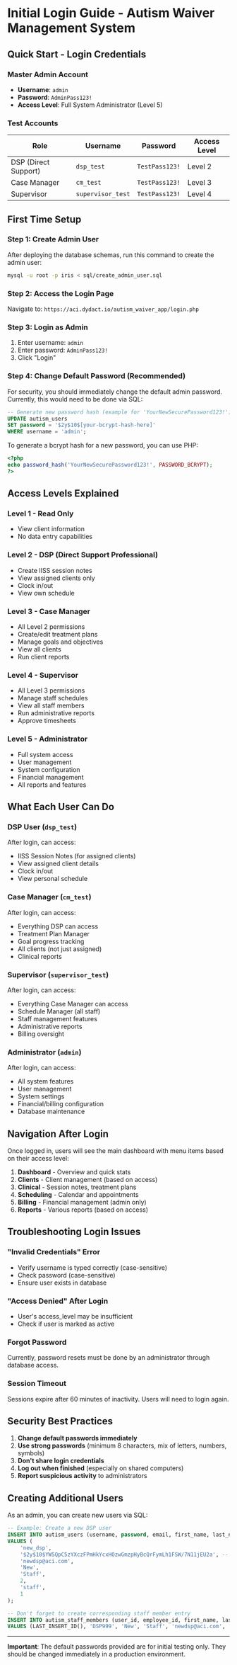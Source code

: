 # Initial Login Guide - Autism Waiver Management System

## Quick Start - Login Credentials

### Master Admin Account
- **Username**: `admin`
- **Password**: `AdminPass123!`
- **Access Level**: Full System Administrator (Level 5)

### Test Accounts
| Role | Username | Password | Access Level |
|------|----------|----------|--------------|
| DSP (Direct Support) | `dsp_test` | `TestPass123!` | Level 2 |
| Case Manager | `cm_test` | `TestPass123!` | Level 3 |
| Supervisor | `supervisor_test` | `TestPass123!` | Level 4 |

## First Time Setup

### Step 1: Create Admin User
After deploying the database schemas, run this command to create the admin user:

```bash
mysql -u root -p iris < sql/create_admin_user.sql
```

### Step 2: Access the Login Page
Navigate to: `https://aci.dydact.io/autism_waiver_app/login.php`

### Step 3: Login as Admin
1. Enter username: `admin`
2. Enter password: `AdminPass123!`
3. Click "Login"

### Step 4: Change Default Password (Recommended)
For security, you should immediately change the default admin password. Currently, this would need to be done via SQL:

```sql
-- Generate new password hash (example for 'YourNewSecurePassword123!')
UPDATE autism_users 
SET password = '$2y$10$[your-bcrypt-hash-here]'
WHERE username = 'admin';
```

To generate a bcrypt hash for a new password, you can use PHP:
```php
<?php
echo password_hash('YourNewSecurePassword123!', PASSWORD_BCRYPT);
?>
```

## Access Levels Explained

### Level 1 - Read Only
- View client information
- No data entry capabilities

### Level 2 - DSP (Direct Support Professional)
- Create IISS session notes
- View assigned clients only
- Clock in/out
- View own schedule

### Level 3 - Case Manager
- All Level 2 permissions
- Create/edit treatment plans
- Manage goals and objectives
- View all clients
- Run client reports

### Level 4 - Supervisor
- All Level 3 permissions
- Manage staff schedules
- View all staff members
- Run administrative reports
- Approve timesheets

### Level 5 - Administrator
- Full system access
- User management
- System configuration
- Financial management
- All reports and features

## What Each User Can Do

### DSP User (`dsp_test`)
After login, can access:
- IISS Session Notes (for assigned clients)
- View assigned client details
- Clock in/out
- View personal schedule

### Case Manager (`cm_test`)
After login, can access:
- Everything DSP can access
- Treatment Plan Manager
- Goal progress tracking
- All clients (not just assigned)
- Clinical reports

### Supervisor (`supervisor_test`)
After login, can access:
- Everything Case Manager can access
- Schedule Manager (all staff)
- Staff management features
- Administrative reports
- Billing oversight

### Administrator (`admin`)
After login, can access:
- All system features
- User management
- System settings
- Financial/billing configuration
- Database maintenance

## Navigation After Login

Once logged in, users will see the main dashboard with menu items based on their access level:

1. **Dashboard** - Overview and quick stats
2. **Clients** - Client management (based on access)
3. **Clinical** - Session notes, treatment plans
4. **Scheduling** - Calendar and appointments
5. **Billing** - Financial management (admin only)
6. **Reports** - Various reports (based on access)

## Troubleshooting Login Issues

### "Invalid Credentials" Error
- Verify username is typed correctly (case-sensitive)
- Check password (case-sensitive)
- Ensure user exists in database

### "Access Denied" After Login
- User's access_level may be insufficient
- Check if user is marked as active

### Forgot Password
Currently, password resets must be done by an administrator through database access.

### Session Timeout
Sessions expire after 60 minutes of inactivity. Users will need to login again.

## Security Best Practices

1. **Change default passwords immediately**
2. **Use strong passwords** (minimum 8 characters, mix of letters, numbers, symbols)
3. **Don't share login credentials**
4. **Log out when finished** (especially on shared computers)
5. **Report suspicious activity** to administrators

## Creating Additional Users

As an admin, you can create new users via SQL:

```sql
-- Example: Create a new DSP user
INSERT INTO autism_users (username, password, email, first_name, last_name, access_level, user_type, is_active)
VALUES (
    'new_dsp',
    '$2y$10$YW5QpC5zYXczFPmHkYcxHOzwGmzpHyBcQrFymLh1FSW/7N11jEU2a', -- AdminPass123!
    'newdsp@aci.com',
    'New',
    'Staff',
    2,
    'staff',
    1
);

-- Don't forget to create corresponding staff member entry
INSERT INTO autism_staff_members (user_id, employee_id, first_name, last_name, email, role, department, status)
VALUES (LAST_INSERT_ID(), 'DSP999', 'New', 'Staff', 'newdsp@aci.com', 'DSP', 'Direct Care', 'active');
```

---

**Important**: The default passwords provided are for initial testing only. They should be changed immediately in a production environment.